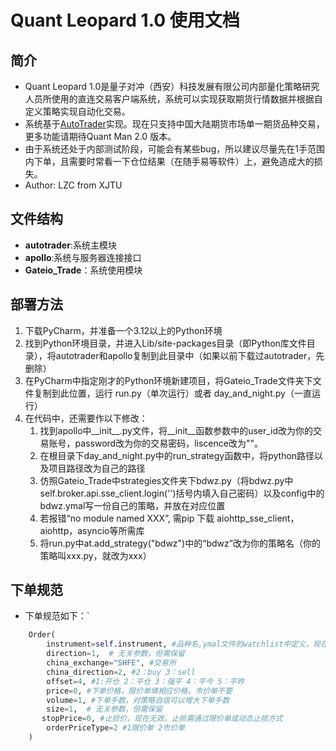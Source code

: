 # Quant Leopard 1.0 使用文档

## 简介
- Quant Leopard 1.0是量子对冲（西安）科技发展有限公司内部量化策略研究人员所使用的直连交易客户端系统，系统可以实现获取期货行情数据并根据自定义策略实现自动化交易。
- 系统基于[AutoTrader](https://github.com/kieran-mackle/AutoTrader)实现。现在只支持中国大陆期货市场单一期货品种交易，更多功能请期待Quant Man 2.0 版本。
- 由于系统还处于内部测试阶段，可能会有某些bug，所以建议尽量先在1手范围内下单，且需要时常看一下仓位结果（在随手易等软件）上，避免造成大的损失。
- Author: LZC from XJTU

## 文件结构
- **autotrader**:系统主模块
- **apollo**:系统与服务器连接接口
- **Gateio_Trade**：系统使用模块

## 部署方法
1. 下载PyCharm，并准备一个3.12以上的Python环境
2. 找到Python环境目录，并进入Lib/site-packages目录（即Python库文件目录），将autotrader和apollo复制到此目录中（如果以前下载过autotrader，先删除）
3. 在PyCharm中指定刚才的Python环境新建项目，将Gateio_Trade文件夹下文件复制到此位置，运行 run.py（单次运行）或者 day_and_night.py（一直运行）
4. 在代码中，还需要作以下修改：
    1. 找到apollo中__init__.py文件，将__init__函数参数中的user_id改为你的交易账号，password改为你的交易密码，liscence改为""。
    2. 在根目录下day_and_night.py中的run_strategy函数中，将python路径以及项目路径改为自己的路径
    3. 仿照Gateio_Trade中strategies文件夹下bdwz.py（将bdwz.py中self.broker.api.sse_client.login('')括号内填入自己密码）以及config中的bdwz.ymal写一份自己的策略，并放在对应位置
    4. 若报错“no module named XXX”, 需pip 下载 aiohttp_sse_client，aiohttp，asyncio等所需库
    5.  将run.py中at.add_strategy("bdwz")中的“bdwz”改为你的策略名（你的策略叫xxx.py，就改为xxx）

## 下单规范
- 下单规范如下：`
```python
    Order(
        instrument=self.instrument, #品种名,ymal文件的watchlist中定义，现在暂时先用rb2510  
        direction=1,  # 无关参数，但需保留
        china_exchange="SHFE", #交易所
        china_direction=2, #2：buy 3：sell
        offset=4, #1:开仓 2：平仓 3：强平 4：平今 5：平昨
        price=0, #下单价格，限价单填相应价格，市价单不要
        volume=1, #下单手数，对策略自信可以增大下单手数
        size=1,  # 无关参数，但需保留
       stopPrice=0, #止损价，现在无效。止损需通过限价单或动态止损方式
        orderPriceType=2 #1限价单 2市价单
    )
